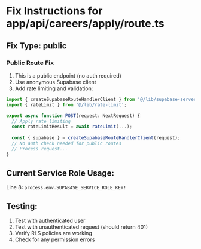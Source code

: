 # Fix Instructions for app/api/careers/apply/route.ts

## Fix Type: public

### Public Route Fix

1. This is a public endpoint (no auth required)
2. Use anonymous Supabase client
3. Add rate limiting and validation:

```typescript
import { createSupabaseRouteHandlerClient } from '@/lib/supabase-server';
import { rateLimit } from '@/lib/rate-limit';

export async function POST(request: NextRequest) {
  // Apply rate limiting
  const rateLimitResult = await rateLimit(...);
  
  const { supabase } = createSupabaseRouteHandlerClient(request);
  // No auth check needed for public routes
  // Process request...
}
```

## Current Service Role Usage:

Line 8: `process.env.SUPABASE_SERVICE_ROLE_KEY!`

## Testing:

1. Test with authenticated user
2. Test with unauthenticated request (should return 401)
3. Verify RLS policies are working
4. Check for any permission errors
